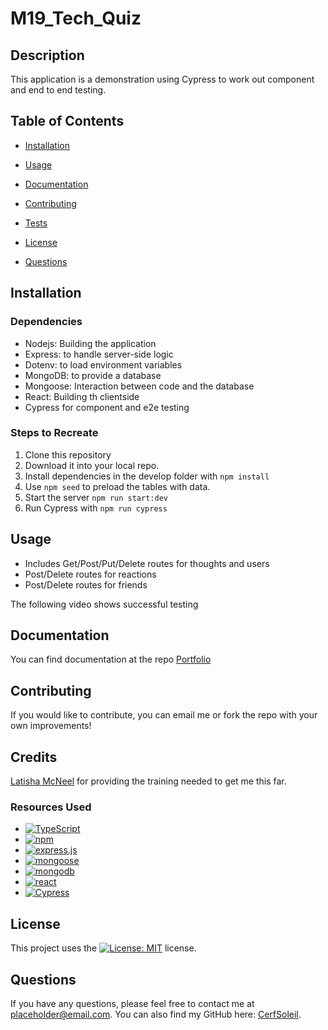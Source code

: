 # M19_Tech_Quiz

  ## Description
  This application is a demonstration using Cypress to work out component and end to end testing.


  ## Table of Contents

  - [Installation](#installation)

  - [Usage](#usage)

  - [Documentation](#documentation)

  - [Contributing](#contributing)

  - [Tests](#tests)

  - [License](#license)

  - [Questions](#questions)


  ## Installation

  ### Dependencies
  * Nodejs: Building the application
  * Express: to handle server-side logic
  * Dotenv: to load environment variables
  * MongoDB: to provide a database
  * Mongoose: Interaction between code and the database
  * React: Building th clientside
  * Cypress for component and e2e testing

  ### Steps to Recreate
  1. Clone this repository
  2. Download it into your local repo.
  3. Install dependencies in the develop folder with `npm install`
  4. Use `npm seed` to preload the tables with data.
  5. Start the server `npm run start:dev`
  7. Run Cypress with `npm run cypress`

  ## Usage
  * Includes Get/Post/Put/Delete routes for thoughts and users
  * Post/Delete routes for reactions
  * Post/Delete routes for friends

The following video shows successful testing




  ## Documentation

  You can find documentation at the repo [Portfolio](https://github.com/CerfSoleil/M17_Social_Media_API)


  ## Contributing

  If you would like to contribute, you can email me or fork the repo with your own improvements!


  ## Credits

  [Latisha McNeel](https://github.com/lmcneel) for providing the training needed to get me this far.
  
  ### Resources Used
  * [![TypeScript](https://img.shields.io/badge/TypeScript-3178C6?style=for-the-badge&logo=typescript&logoColor=white)](https://www.typescriptlang.org/)
  * [![npm](https://img.shields.io/badge/npm-CB3837?style=for-the-badge&logo=npm&logoColor=white)](https://www.npmjs.com)
  * [![express.js](https://img.shields.io/badge/Express.js-000000?logo=express&logoColor=fff&style=flat)](https://expressjs.com/)
  * [![mongoose](https://img.shields.io/badge/-Mongoose-880000?style=flat&logo=mongoose&logoColor=white)](https://mongoosejs.com/docs/)
  * [![mongodb](https://img.shields.io/badge/-MongoDB-13aa52?style=for-the-badge&logo=mongodb&logoColor=white)](https://www.mongodb.com/)
  * [![react](https://shields.io/badge/react-black?logo=react&style=for-the-badge)](https://react.dev/)
  * [![Cypress](https://img.shields.io/badge/-cypress-%23E5E5E5?logo=cypress&logoColor=058a5e)](https://www.cypress.io/)


  ## License

  This project uses the [![License: MIT](https://img.shields.io/badge/License-MIT-yellow.svg)](https://opensource.org/licenses/MIT) license.



  ## Questions

If you have any questions, please feel free to contact me at placeholder@email.com. You can also find my GitHub here: [CerfSoleil](https://github.com/CerfSoleil).
